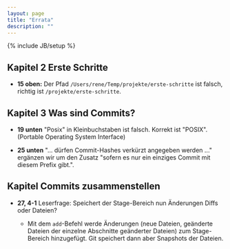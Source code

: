 ```yaml
---
layout: page
title: "Errata"
description: ""
---
```

{% include JB/setup %}

Kapitel 2 Erste Schritte
-----------------

* **15 oben:** Der Pfad `/Users/rene/Temp/projekte/erste-schritte`  ist falsch, richtig ist `/projekte/erste-schritte`.


Kapitel 3 Was sind Commits?
--------------------

* **19 unten** "Posix" in Kleinbuchstaben ist falsch. Korrekt ist "POSIX". (Portable Operating System Interface)

* **25 unten** "... dürfen Commit-Hashes verkürzt angegeben werden ..." ergänzen wir um den Zusatz "sofern es nur ein einziges 
  Commit mit diesem Prefix gibt.".

Kapitel Commits zusammenstellen
--------------------------

* **27, 4-1** Leserfrage: Speichert der Stage-Bereich nun Änderungen Diffs oder Dateien?
  
  - Mit dem `add`-Befehl werde Änderungen (neue Dateien, geänderte Dateien der einzelne Abschnitte geänderter Dateien) zum Stage-Bereich hinzugefügt. Git speichert dann aber Snapshots der Dateien.


  

